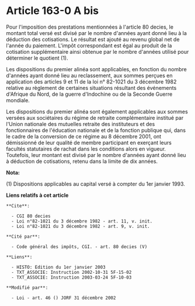 # Article 163-0 A bis

Pour l'imposition des prestations mentionnées à l'article 80 decies, le montant total versé est divisé par le nombre d'années
ayant donné lieu à la déduction des cotisations. Le résultat est ajouté au revenu global net de l'année du paiement. L'impôt
correspondant est égal au produit de la cotisation supplémentaire ainsi obtenue par le nombre d'années utilisé pour
déterminer le quotient (1).

Les dispositions du premier alinéa sont applicables, en fonction du nombre d'années ayant donné lieu au reclassement, aux
sommes perçues en application des articles 9 et 11 de la loi n° 82-1021 du 3 décembre 1982 relative au règlement de certaines
situations résultant des événements d'Afrique du Nord, de la guerre d'Indochine ou de la Seconde Guerre mondiale.

Les dispositions du premier alinéa sont également applicables aux sommes versées aux sociétaires du régime de retraite
complémentaire institué par l'Union nationale des mutuelles retraite des instituteurs et des fonctionnaires de l'éducation
nationale et de la fonction publique qui, dans le cadre de la conversion de ce régime au 8 décembre 2001, ont démissionné de
leur qualité de membre participant en exerçant leurs facultés statutaires de rachat dans les conditions alors en vigueur.
Toutefois, leur montant est divisé par le nombre d'années ayant donné lieu à déduction de cotisations, retenu dans la limite
de dix années.

**Nota:**

(1) Dispositions applicables au capital versé à compter du 1er janvier 1993.

**Liens relatifs à cet article**

	**Cite**:

	  - CGI 80 decies
	  - Loi n°82-1021 du 3 décembre 1982 - art. 11, v. init.
	  - Loi n°82-1021 du 3 décembre 1982 - art. 9, v. init.

	**Cité par**:

	  - Code général des impôts, CGI. - art. 80 decies (V)

	**Liens**:

	  - HISTO: Edition du 1er janvier 2003
	  - TXT_ASSOCIE: Instruction 2002-10-31 5F-15-02
	  - TXT_ASSOCIE: Instruction 2003-03-24 5F-10-03

	**Modifié par**:

	  - Loi - art. 46 () JORF 31 décembre 2002
